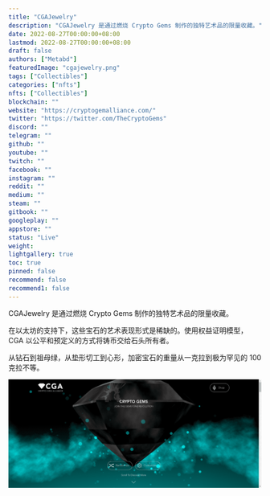 ```yaml
---
title: "CGAJewelry"
description: "CGAJewelry 是通过燃烧 Crypto Gems 制作的独特艺术品的限量收藏。"
date: 2022-08-27T00:00:00+08:00
lastmod: 2022-08-27T00:00:00+08:00
draft: false
authors: ["Metabd"]
featuredImage: "cgajewelry.png"
tags: ["Collectibles"]
categories: ["nfts"]
nfts: ["Collectibles"]
blockchain: ""
website: "https://cryptogemalliance.com/"
twitter: "https://twitter.com/TheCryptoGems"
discord: ""
telegram: ""
github: ""
youtube: ""
twitch: ""
facebook: ""
instagram: ""
reddit: ""
medium: ""
steam: ""
gitbook: ""
googleplay: ""
appstore: ""
status: "Live"
weight: 
lightgallery: true
toc: true
pinned: false
recommend: false
recommend1: false
---
```

CGAJewelry 是通过燃烧 Crypto Gems 制作的独特艺术品的限量收藏。

在以太坊的支持下，这些宝石的艺术表现形式是稀缺的。使用权益证明模型，CGA 以公平和预定义的方式将铸币交给石头所有者。

从钻石到祖母绿，从垫形切工到心形，加密宝石的重量从一克拉到极为罕见的 100 克拉不等。

![nft](412342412441_new.png)